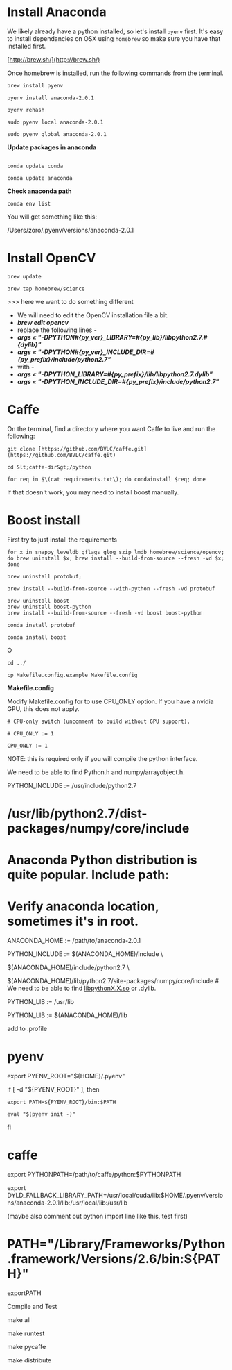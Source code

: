 # Install Anaconda

We likely already have a python installed, so let's install `pyenv` first. It's easy to install dependancies on OSX using `homebrew` so make sure you have that installed first.

[http://brew.sh/](http://brew.sh/)

Once homebrew is installed, run the following commands from the terminal.

```
brew install pyenv

pyenv install anaconda-2.0.1

pyenv rehash

sudo pyenv local anaconda-2.0.1

sudo pyenv global anaconda-2.0.1

```

**Update packages in anaconda**

```

conda update conda

conda update anaconda

```

**Check anaconda path**

```
conda env list
```

You will get something like this:

/Users/zoro/.pyenv/versions/anaconda-2.0.1



# Install OpenCV

```
brew update

brew tap homebrew/science
```



&gt;&gt;&gt; here we want to do something different

* We will need to edit the OpenCV installation file a bit.
* _**brew edit opencv**_
* replace the following lines -
* _**args « "-DPYTHON\#{py\_ver}\_LIBRARY=\#{py\_lib}/libpython2.7.\#{dylib}"**_
* _**args « "-DPYTHON\#{py\_ver}\_INCLUDE\_DIR=\#{py\_prefix}/include/python2.7"**_
* with -
* _**args « "-DPYTHON\_LIBRARY=\#{py\_prefix}/lib/libpython2.7.dylib"**_
* _**args « "-DPYTHON\_INCLUDE\_DIR=\#{py\_prefix}/include/python2.7"**_



# Caffe

On the terminal, find a directory where you want Caffe to live and run the following:

```
git clone [https://github.com/BVLC/caffe.git](https://github.com/BVLC/caffe.git)

cd &lt;caffe-dir&gt;/python

for req in $\(cat requirements.txt\); do condainstall $req; done

```

If that doesn't work, you may need to install boost manually.

# Boost install

First try to just install the requirements

```
for x in snappy leveldb gflags glog szip lmdb homebrew/science/opencv; do brew uninstall $x; brew install --build-from-source --fresh -vd $x; done

brew uninstall protobuf;

brew install --build-from-source --with-python --fresh -vd protobuf

brew uninstall boost
brew uninstall boost-python
brew install --build-from-source --fresh -vd boost boost-python

conda install protobuf

conda install boost

```

O

```
cd ../

cp Makefile.config.example Makefile.config
```

**Makefile.config**

Modify Makefile.config for to use CPU\_ONLY option. If you have a nvidia GPU, this does not apply.

```
# CPU-only switch (uncomment to build without GPU support).

# CPU_ONLY := 1

CPU_ONLY := 1
```

NOTE: this is required only if you will compile the python interface.

We need to be able to find Python.h and numpy/arrayobject.h.

PYTHON_INCLUDE := /usr/include/python2.7

# /usr/lib/python2.7/dist-packages/numpy/core/include

# Anaconda Python distribution is quite popular. Include path:

# Verify anaconda location, sometimes it's in root.

ANACONDA\_HOME := /path/to/anaconda-2.0.1

PYTHON\_INCLUDE := $\(ANACONDA\_HOME\)/include \

$\(ANACONDA\_HOME\)/include/python2.7 \

$\(ANACONDA\_HOME\)/lib/python2.7/site-packages/numpy/core/include \# We need to be able to find [libpythonX.X.so](http://libpythonx.x.so/) or .dylib.


PYTHON_LIB := /usr/lib

PYTHON\_LIB := $\(ANACONDA\_HOME\)/lib

add to .profile

# pyenv

export PYENV\_ROOT="${HOME}/.pyenv"

if \[ -d "${PYENV\_ROOT}" \]; then

```
export PATH=${PYENV_ROOT}/bin:$PATH

eval "$(pyenv init -)"
```

fi

# caffe

export PYTHONPATH=/path/to/caffe/python:$PYTHONPATH

export DYLD\_FALLBACK\_LIBRARY\_PATH=/usr/local/cuda/lib:$HOME/.pyenv/versions/anaconda-2.0.1/lib:/usr/local/lib:/usr/lib

\(maybe also comment out python import line like this, test first\)

# PATH="/Library/Frameworks/Python.framework/Versions/2.6/bin:${PATH}"

exportPATH

Compile and Test

make all

make runtest

make pycaffe

make distribute
